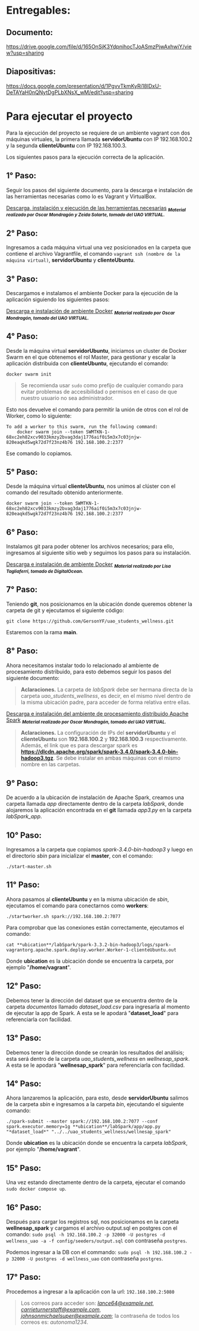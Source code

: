 # Entregables:

## Documento:
https://drive.google.com/file/d/165OnSjK3YdpnihocTJoASmzPjwAxhwiY/view?usp=sharing

## Diapositivas:
https://docs.google.com/presentation/d/1PgvvTkmKyRi18lDxU-DeTAYaH0nQNytDgPLbXNsX_wM/edit?usp=sharing

# Para ejecutar el proyecto

Para la ejecución del proyecto se requiere de un ambiente vagrant con dos máquinas virtuales, la primera llamada **servidorUbuntu** con IP 192.168.100.2 y la segunda **clienteUbuntu** con IP 192.168.100.3.

Los siguientes pasos para la ejecución correcta de la aplicación.

## 1° Paso:
Seguir los pasos del siguiente documento, para la descarga e instalación de las herramientas necesarias como lo es Vagrant y VirtualBox.

[Descarga, instalación y ejecución de las herramientas necesarias](documentos/instalacion_y_ejecucion.pdf) <sub>__*Material realizado por Oscar Mondragón y Zeida Solarte, tomado del UAO VIRTUAL.*__</sub>

## 2° Paso:
Ingresamos a cada máquina virtual una vez posicionados en la carpeta que contiene el archivo Vagrantfile, el comando `vagrant ssh (nombre de la máquina virtual)`, **servidorUbuntu** y **clienteUbuntu**.

## 3° Paso:
Descargamos e instalamos el ambiente Docker para la ejecución de la aplicación siguiendo los siguientes pasos:

[Descarga e instalación de ambiente Docker](documentos/descarga_e_instalacion_de_ambiente_docker.pdf) <sub>__*Material realizado por Oscar Mondragón, tomado del UAO VIRTUAL.*__</sub>

## 4° Paso:
Desde la máquina virtual **servidorUbuntu**, iniciamos un cluster de Docker Swarm en el que obtenemos el rol Master, para gestionar y escalar la aplicación distribuida con **clienteUbuntu**, ejecutando el comando:

```
docker swarm init
```

> Se recomienda usar `sudo` como prefijo de cualquier comando para evitar problemas de accesibilidad o permisos en el caso de que nuestro usuario no sea administrador.

Esto nos devuelve el comando para permitir la unión de otros con el rol de Worker, como lo siguiente:

```
To add a worker to this swarm, run the following command:
    docker swarm join --token SWMTKN-1-68xc2eh82xcv9033kmzy2bvag3daj1776aif0i5m3x7c03jnjw-820eaqkd5wgk72d7f23nz4b76 192.168.100.2:2377
```

Ese comando lo copiamos.

## 5° Paso:
Desde la máquina virtual **clienteUbuntu**, nos unimos al clúster con el comando del resultado obtenido anteriormente.

```
docker swarm join --token SWMTKN-1-68xc2eh82xcv9033kmzy2bvag3daj1776aif0i5m3x7c03jnjw-820eaqkd5wgk72d7f23nz4b76 192.168.100.2:2377
```

## 6° Paso:
Instalamos git para poder obtener los archivos necesarios; para ello, ingresamos al siguiente sitio web y seguimos los pasos para su instalación.

[Descarga e instalación de ambiente Docker](https://www.digitalocean.com/community/tutorials/how-to-install-git-on-ubuntu-20-04-es) <sub>__*Material realizado por Lisa Tagliaferri, tomado de DigitalOcean.*__</sub>

## 7° Paso:
Teniendo **git**, nos posicionamos en la ubicación donde queremos obtener la carpeta de git y ejecutamos el siguiente código:

```
git clone https://github.com/GersonYF/uao_students_wellness.git
```

Estaremos con la rama **main**.

## 8° Paso:
Ahora necesitamos instalar todo lo relacionado al ambiente de procesamiento distribuido, para esto debemos seguir los pasos del siguiente documento:

> **Aclaraciones.** La carpeta de *labSpark* debe ser hermana directa de la carpeta *uao_students_wellness*, es decir, en el mismo nivel dentro de la misma ubicación padre, para acceder de forma relativa entre ellas.

[Descarga e instalación del ambiente de procesamiento distribuido Apache Spark](documentos/instalacion_y_ejecucion_spark.pdf) <sub>__*Material realizado por Oscar Mondragón, tomado del UAO VIRTUAL.*__</sub>

> **Aclaraciones.** La configuración de IPs del **servidorUbuntu** y el **clienteUbuntu** son **192.168.100.2** y **192.168.100.3** respectivamente. Además, el link que es para descargar spark es **https://dlcdn.apache.org/spark/spark-3.4.0/spark-3.4.0-bin-hadoop3.tgz**. Se debe instalar en ambas máquinas con el mismo nombre en las carpetas.

## 9° Paso:
De acuerdo a la ubicación de instalación de Apache Spark, creamos una carpeta llamada _app_ directamente dentro de la carpeta *labSpark*, donde alojaremos la aplicación encontrada en el **git** llamada *app3.py* en la carpeta *labSpark_app*.

## 10° Paso:
Ingresamos a la carpeta que copiamos *spark-3.4.0-bin-hadoop3* y luego en el directorio *sbin* para inicializar el **master**, con el comando:

```
./start-master.sh
```

## 11° Paso:
Ahora pasamos al **clienteUbuntu** y en la misma ubicación de *sbin*, ejecutamos el comando para conectarnos como **workers**:

```
./startworker.sh spark://192.168.100.2:7077
```

Para comprobar que las conexiones están correctamente, ejecutamos el comando:

```
cat **ubication**/labSpark/spark-3.3.2-bin-hadoop3/logs/spark-vagrantorg.apache.spark.deploy.worker.Worker-1-clienteUbuntu.out
```

Donde **ubication** es la ubicación donde se encuentra la carpeta, por ejemplo "**/home/vagrant**".

## 12° Paso:
Debemos tener la dirección del dataset que se encuentra dentro de la carpeta *documentos* llamado *dataset_load.csv* para ingresarla al momento de ejecutar la app de Spark. A esta se le apodará "**dataset_load**" para referenciarla con facilidad.

## 13° Paso:
Debemos tener la dirección donde se crearán los resultados del análisis; esta será dentro de la carpeta *uao_students_wellness* en *wellnesap_spark*. A esta se le apodará "**wellnesap_spark**" para referenciarla con facilidad.

## 14° Paso:
Ahora lanzaremos la aplicación, para esto, desde **servidorUbuntu** salimos de la carpeta *sbin* e ingresamos a la carpeta *bin*, ejecutando el siguiente comando:

```
./spark-submit --master spark://192.168.100.2:7077 --conf spark.executor.memory=1g **ubication**/labSpark/app/app.py "*dataset_load*" "../../uao_students_wellness/wellnesap_spark"
```

Donde **ubication** es la ubicación donde se encuentra la carpeta *labSpark*, por ejemplo "**/home/vagrant**".

## 15° Paso:
Una vez estando directamente dentro de la carpeta, ejecutar el comando `sudo docker compose up`.

## 16° Paso:
Después para cargar los registros sql, nos posicionamos en la carpeta **wellnesap_spark** y cargamos el archivo output.sql en postgres con el comando: `sudo psql -h 192.168.100.2 -p 32000 -U postgres -d wellness_uao -a -f config/seeders/output.sql` con contraseña `postgres`.

Podemos ingresar a la DB con el commando: `sudo psql -h 192.168.100.2 -p 32000 -U postgres -d wellness_uao` con contraseña `postgres`.

## 17° Paso:
Procedemos a ingresar a la aplicación con la url: `192.168.100.2:5080`

> Los correos para acceder son: *lance64@example.net*, *carrieturnerstaff@example.com*, *johnsonmichaelsuper@example.com*; la contraseña de todos los correos es: *autonoma1234*.
